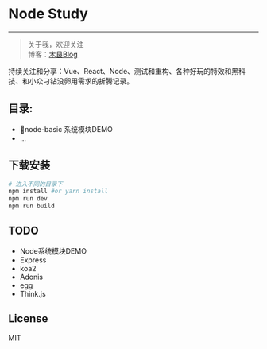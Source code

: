 # Node Study
-------------

> 关于我，欢迎关注  
  博客：[木艮Blog](https://ylzzxt.cn)
  
  持续关注和分享：Vue、React、Node、测试和重构、各种好玩的特效和黑科技、和小众刁钻没卵用需求的折腾记录。


## 目录:  
* node-basic 系统模块DEMO
* ...


## 下载安装
  
```bash
# 进入不同的目录下
npm install #or yarn install
npm run dev
npm run build
```

## TODO
* Node系统模块DEMO
* Express
* koa2
* Adonis
* egg
* Think.js

## License
MIT
